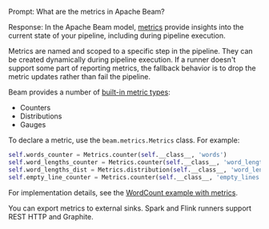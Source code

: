 Prompt:
What are the metrics in Apache Beam?

Response:
In the Apache Beam model, [metrics](https://beam.apache.org/documentation/programming-guide/#metrics) provide insights into the current state of your pipeline, including during pipeline execution.

Metrics are named and scoped to a specific step in the pipeline. They can be created dynamically during pipeline execution. If a runner doesn't support some part of reporting metrics, the fallback behavior is to drop the metric updates rather than fail the pipeline.

Beam provides a number of [built-in metric types](https://beam.apache.org/documentation/programming-guide/#types-of-metrics):
* Counters
* Distributions
* Gauges

To declare a metric, use the `beam.metrics.Metrics` class. For example:

```python
self.words_counter = Metrics.counter(self.__class__, 'words')
self.word_lengths_counter = Metrics.counter(self.__class__, 'word_lengths')
self.word_lengths_dist = Metrics.distribution(self.__class__, 'word_len_dist')
self.empty_line_counter = Metrics.counter(self.__class__, 'empty_lines')
```

For implementation details, see the [WordCount example with metrics](https://github.com/apache/beam/blob/master/sdks/python/apache_beam/examples/wordcount_with_metrics.py).

You can export metrics to external sinks. Spark and Flink runners support REST HTTP and Graphite.
